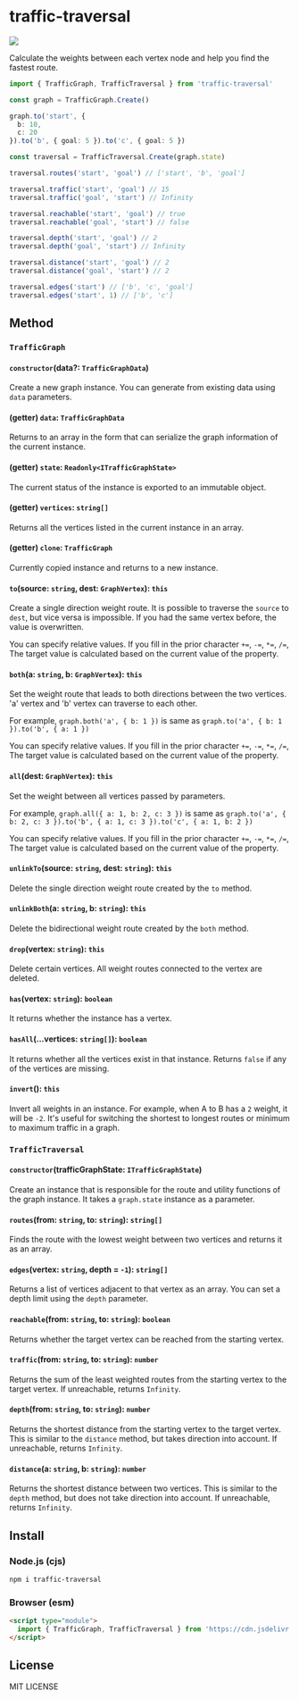 # traffic-traversal

[![](https://data.jsdelivr.com/v1/package/npm/traffic-traversal/badge)](https://www.jsdelivr.com/package/npm/traffic-traversal)

Calculate the weights between each vertex node and help you find the fastest route.

```typescript
import { TrafficGraph, TrafficTraversal } from 'traffic-traversal'

const graph = TrafficGraph.Create()

graph.to('start', {
  b: 10,
  c: 20
}).to('b', { goal: 5 }).to('c', { goal: 5 })

const traversal = TrafficTraversal.Create(graph.state)

traversal.routes('start', 'goal') // ['start', 'b', 'goal']

traversal.traffic('start', 'goal') // 15
traversal.traffic('goal', 'start') // Infinity

traversal.reachable('start', 'goal') // true
traversal.reachable('goal', 'start') // false

traversal.depth('start', 'goal') // 2
traversal.depth('goal', 'start') // Infinity

traversal.distance('start', 'goal') // 2
traversal.distance('goal', 'start') // 2

traversal.edges('start') // ['b', 'c', 'goal']
traversal.edges('start', 1) // ['b', 'c']
```

## Method

### `TrafficGraph`

#### `constructor`(data?: `TrafficGraphData`)

Create a new graph instance. You can generate from existing data using `data` parameters.

#### (getter) `data`: `TrafficGraphData`

Returns to an array in the form that can serialize the graph information of the current instance.

#### (getter) `state`: `Readonly<ITrafficGraphState>`

The current status of the instance is exported to an immutable object.

#### (getter) `vertices`: `string[]`

Returns all the vertices listed in the current instance in an array.

#### (getter) `clone`: `TrafficGraph`

Currently copied instance and returns to a new instance.

#### `to`(source: `string`, dest: `GraphVertex`): `this`

Create a single direction weight route. It is possible to traverse the `source` to `dest`, but vice versa is impossible. If you had the same vertex before, the value is overwritten.

You can specify relative values. If you fill in the prior character `+=`, `-=`, `*=`, `/=`, The target value is calculated based on the current value of the property.

#### `both`(a: `string`, b: `GraphVertex`): `this`

Set the weight route that leads to both directions between the two vertices. 'a' vertex and 'b' vertex can traverse to each other.

For example, `graph.both('a', { b: 1 })` is same as `graph.to('a', { b: 1 }).to('b', { a: 1 })`

You can specify relative values. If you fill in the prior character `+=`, `-=`, `*=`, `/=`, The target value is calculated based on the current value of the property.

#### `all`(dest: `GraphVertex`): `this`

Set the weight between all vertices passed by parameters.

For example, `graph.all({ a: 1, b: 2, c: 3 })` is same as `graph.to('a', { b: 2, c: 3 }).to('b', { a: 1, c: 3 }).to('c', { a: 1, b: 2 })`

You can specify relative values. If you fill in the prior character `+=`, `-=`, `*=`, `/=`, The target value is calculated based on the current value of the property.

#### `unlinkTo`(source: `string`, dest: `string`): `this`

Delete the single direction weight route created by the `to` method.

#### `unlinkBoth`(a: `string`, b: `string`): `this`

Delete the bidirectional weight route created by the `both` method.

#### `drop`(vertex: `string`): `this`

Delete certain vertices. All weight routes connected to the vertex are deleted.

#### `has`(vertex: `string`): `boolean`

It returns whether the instance has a vertex.

#### `hasAll`(...vertices: `string[]`): `boolean`

It returns whether all the vertices exist in that instance. Returns `false` if any of the vertices are missing.

#### `invert`(): `this`

Invert all weights in an instance. For example, when A to B has a `2` weight, it will be `-2`.
It's useful for switching the shortest to longest routes or minimum to maximum traffic in a graph.

### `TrafficTraversal`

#### `constructor`(trafficGraphState: `ITrafficGraphState`)

Create an instance that is responsible for the route and utility functions of the graph instance. It takes a `graph.state` instance as a parameter.

#### `routes`(from: `string`, to: `string`): `string[]`

Finds the route with the lowest weight between two vertices and returns it as an array.

#### `edges`(vertex: `string`, depth = `-1`): `string[]`

Returns a list of vertices adjacent to that vertex as an array. You can set a depth limit using the `depth` parameter.

#### `reachable`(from: `string`, to: `string`): `boolean`

Returns whether the target vertex can be reached from the starting vertex.

#### `traffic`(from: `string`, to: `string`): `number`

Returns the sum of the least weighted routes from the starting vertex to the target vertex. If unreachable, returns `Infinity`.

#### `depth`(from: `string`, to: `string`): `number`

Returns the shortest distance from the starting vertex to the target vertex. This is similar to the `distance` method, but takes direction into account. If unreachable, returns `Infinity`.

#### `distance`(a: `string`, b: `string`): `number`

Returns the shortest distance between two vertices. This is similar to the `depth` method, but does not take direction into account. If unreachable, returns `Infinity`.

## Install

### Node.js (cjs)

```bash
npm i traffic-traversal
```

### Browser (esm)

```html
<script type="module">
  import { TrafficGraph, TrafficTraversal } from 'https://cdn.jsdelivr.net/npm/traffic-traversal@1.x.x/dist/esm/index.min.js'
</script>
```

## License

MIT LICENSE
